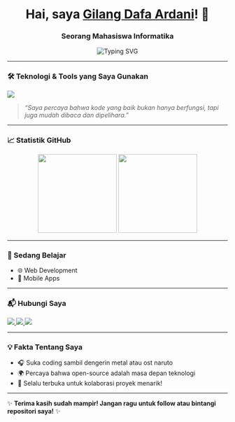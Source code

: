 <!-- 
  Halo! 👋  
  Ini adalah README profil GitHub pribadimu. 
  Edit bagian di bawah ini sesuai identitasmu!
-->

<h1 align="center">Hai, saya <a href="https://github.com/GilangDafa10">Gilang Dafa Ardani</a>! 👋</h1>
<h3 align="center">Seorang Mahasiswa Informatika</h3>

<p align="center">
  <img src="https://readme-typing-svg.demolab.com?font=Fira+Code&size=20&duration=3000&pause=500&color=6A9955&center=true&vCenter=true&width=600&lines=Suka+membangun+hal+yang+berarti;Mengotak-atik+kode+setiap+hari;Belajar+hal+baru+setiap+minggu" alt="Typing SVG" />
</p>

---

### 🛠️ Teknologi & Tools yang Saya Gunakan

<p align="left">
  <img src="https://skillicons.dev/icons?i=html,css,js,vue,nodejs,php,laravel,java,mysql,git,github,vscode" />
</p>

> *“Saya percaya bahwa kode yang baik bukan hanya berfungsi, tapi juga mudah dibaca dan dipelihara.”*

---

### 📈 Statistik GitHub

<p align="center">
  <img height="180em" src="https://github-readme-stats.vercel.app/api?username=GilangDafa10&show_icons=true&theme=github_dark&count_private=true&include_all_commits=true" />
  <img height="180em" src="https://github-readme-stats.vercel.app/api/top-langs/?username=GilangDafa10&layout=compact&theme=radical" />
</p>

---

### 🌱 Sedang Belajar

- 🌐 Web Development
- 📱 Mobile Apps


---

### 📬 Hubungi Saya

<p align="left">
  <a href="mailto:gilangdafa64@gmail.com">
    <img src="https://img.shields.io/badge/Email-D14836?style=for-the-badge&logo=gmail&logoColor=white" />
  </a>
  <a href="[https://linkedin.com/in/namakamu](https://www.linkedin.com/in/gilang-dafa-ardani-097423340/)">
    <img src="https://img.shields.io/badge/LinkedIn-0077B5?style=for-the-badge&logo=linkedin&logoColor=white" />
  </a>
  <a href="https://namakamu.dev](https://gilangdafa10.github.io/gilangpages.github.io/">
    <img src="https://img.shields.io/badge/Website-000000?style=for-the-badge&logo=google-chrome&logoColor=white" />
  </a>
</p>

---

### 💡 Fakta Tentang Saya

- 🎧 Suka coding sambil dengerin metal atau ost naruto
- 🌍 Percaya bahwa open-source adalah masa depan teknologi
- 🚀 Selalu terbuka untuk kolaborasi proyek menarik!

---

✨ **Terima kasih sudah mampir! Jangan ragu untuk follow atau bintangi repositori saya!** ✨
